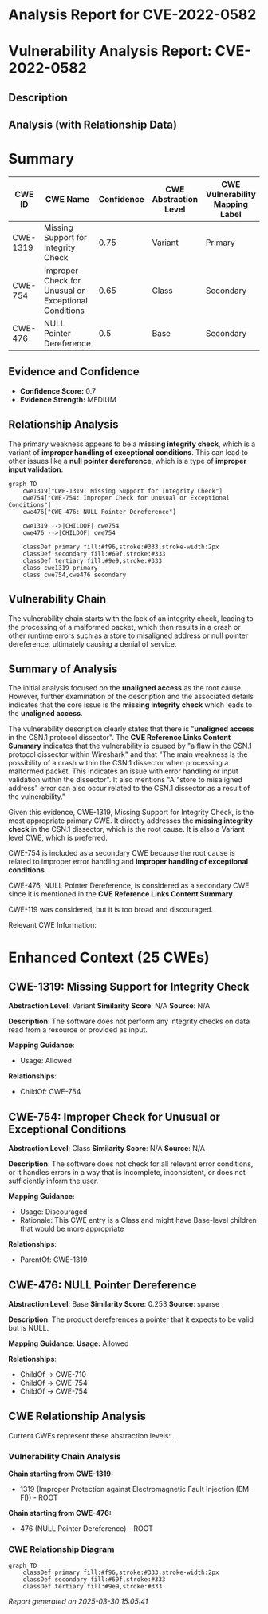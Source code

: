 # Analysis Report for CVE-2022-0582

# Vulnerability Analysis Report: CVE-2022-0582

## Description



## Analysis (with Relationship Data)

# Summary
| CWE ID | CWE Name | Confidence | CWE Abstraction Level | CWE Vulnerability Mapping Label | CWE-Vulnerability Mapping Notes |
|---|---|---|---|---|---|
| CWE-1319 | Missing Support for Integrity Check | 0.75 | Variant | Primary | Allowed |
| CWE-754 | Improper Check for Unusual or Exceptional Conditions | 0.65 | Class | Secondary | Discouraged |
| CWE-476 | NULL Pointer Dereference | 0.5 | Base | Secondary | Allowed |

## Evidence and Confidence

*   **Confidence Score:** 0.7
*   **Evidence Strength:** MEDIUM

## Relationship Analysis
The primary weakness appears to be a **missing integrity check**, which is a variant of **improper handling of exceptional conditions**. This can lead to other issues like a **null pointer dereference**, which is a type of **improper input validation**.

```mermaid
graph TD
    cwe1319["CWE-1319: Missing Support for Integrity Check"]
    cwe754["CWE-754: Improper Check for Unusual or Exceptional Conditions"]
    cwe476["CWE-476: NULL Pointer Dereference"]

    cwe1319 -->|CHILDOF| cwe754
    cwe476 -->|CHILDOF| cwe754

    classDef primary fill:#f96,stroke:#333,stroke-width:2px
    classDef secondary fill:#69f,stroke:#333
    classDef tertiary fill:#9e9,stroke:#333
    class cwe1319 primary
    class cwe754,cwe476 secondary
```

## Vulnerability Chain
The vulnerability chain starts with the lack of an integrity check, leading to the processing of a malformed packet, which then results in a crash or other runtime errors such as a store to misaligned address or null pointer dereference, ultimately causing a denial of service.

## Summary of Analysis
The initial analysis focused on the **unaligned access** as the root cause. However, further examination of the description and the associated details indicates that the core issue is the **missing integrity check** which leads to the **unaligned access**.

The vulnerability description clearly states that there is "**unaligned access** in the CSN.1 protocol dissector". The **CVE Reference Links Content Summary** indicates that the vulnerability is caused by "a flaw in the CSN.1 protocol dissector within Wireshark" and that "The main weakness is the possibility of a crash within the CSN.1 dissector when processing a malformed packet. This indicates an issue with error handling or input validation within the dissector". It also mentions "A "store to misaligned address" error can also occur related to the CSN.1 dissector as a result of the vulnerability."

Given this evidence, CWE-1319, Missing Support for Integrity Check, is the most appropriate primary CWE. It directly addresses the **missing integrity check** in the CSN.1 dissector, which is the root cause. It is also a Variant level CWE, which is preferred.

CWE-754 is included as a secondary CWE because the root cause is related to improper error handling and **improper handling of exceptional conditions**.

CWE-476, NULL Pointer Dereference, is considered as a secondary CWE since it is mentioned in the **CVE Reference Links Content Summary**.

CWE-119 was considered, but it is too broad and discouraged.

Relevant CWE Information:

# Enhanced Context (25 CWEs)

## CWE-1319: Missing Support for Integrity Check
**Abstraction Level**: Variant
**Similarity Score**: N/A
**Source**: N/A

**Description**:
The software does not perform any integrity checks on data read from a resource or provided as input.

**Mapping Guidance**:
- Usage: Allowed

**Relationships**:
- ChildOf: CWE-754

## CWE-754: Improper Check for Unusual or Exceptional Conditions
**Abstraction Level**: Class
**Similarity Score**: N/A
**Source**: N/A

**Description**:
The software does not check for all relevant error conditions, or it handles errors in a way that is incomplete, inconsistent, or does not sufficiently inform the user.

**Mapping Guidance**:
- Usage: Discouraged
- Rationale: This CWE entry is a Class and might have Base-level children that would be more appropriate

**Relationships**:
- ParentOf: CWE-1319

## CWE-476: NULL Pointer Dereference
**Abstraction Level**: Base
**Similarity Score**: 0.253
**Source**: sparse

**Description**:
The product dereferences a pointer that it expects to be valid but is NULL.

**Mapping Guidance**:
**Usage:** Allowed

**Relationships**:
- ChildOf -> CWE-710
- ChildOf -> CWE-754
- ChildOf -> CWE-754


## CWE Relationship Analysis

Current CWEs represent these abstraction levels: .


### Vulnerability Chain Analysis

**Chain starting from CWE-1319:**
- 1319 (Improper Protection against Electromagnetic Fault Injection (EM-FI)) - ROOT


**Chain starting from CWE-476:**
- 476 (NULL Pointer Dereference) - ROOT



### CWE Relationship Diagram

```mermaid
graph TD
    classDef primary fill:#f96,stroke:#333,stroke-width:2px
    classDef secondary fill:#69f,stroke:#333
    classDef tertiary fill:#9e9,stroke:#333
```



*Report generated on 2025-03-30 15:05:41*
